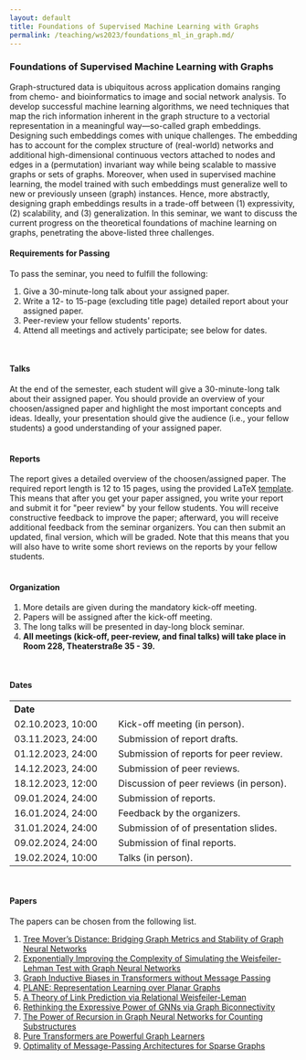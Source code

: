 ```yaml
---
layout: default
title: Foundations of Supervised Machine Learning with Graphs
permalink: /teaching/ws2023/foundations_ml_in_graph.md/
---
```

### **Foundations of Supervised Machine Learning with Graphs**
Graph-structured data is ubiquitous across application domains ranging from chemo- and bioinformatics to image and social network analysis. To develop successful machine learning algorithms, we need techniques that map the rich information inherent in the graph structure to a vectorial representation in a meaningful way—so-called graph embeddings. Designing such embeddings comes with unique challenges. The embedding has to account for the complex structure of (real-world) networks and additional high-dimensional continuous vectors attached to nodes and edges in a (permutation) invariant way while being scalable to massive graphs or sets of graphs. Moreover, when used in supervised machine learning, the model trained with such embeddings must generalize well to new or previously unseen (graph) instances. Hence, more abstractly, designing graph embeddings results in a trade-off between (1) expressivity, (2) scalability, and (3) generalization. In this seminar, we want to discuss the current progress on the theoretical foundations of machine learning on graphs, penetrating the above-listed three challenges.

<html lang="en">
	<body>
		<h4>Requirements for Passing</h4>
		<div class="note-dark">
			To pass the seminar, you need to fulfill the following:
			<br>
				<ol>
					<li>Give a 30-minute-long talk about your assigned paper.</li>
					<li>Write a 12- to 15-page (excluding title page) detailed report about your assigned paper.</li>
					<li>Peer-review your fellow students' reports.</li>
					<li>Attend all meetings and actively participate; see below for dates.</li>
				</ol>
		</div>
		<br>
		<h4>Talks</h4>
			At the end of the semester, each student will give a 30-minute-long talk about their assigned paper. You should provide an overview of your choosen/assigned paper and highlight the most important concepts and ideas. Ideally, your presentation should give the audience (i.e., your fellow students) a good understanding of your assigned paper.
		<br>
		<br>
		<h4>Reports</h4>
			The report gives a detailed overview of the choosen/assigned paper. The required report length is 12 to 15 pages, using the provided LaTeX <a href="../seminar_template.zip">template</a>. This means that after you get your paper assigned, you write your report and submit it for "peer review" by your fellow students. You will receive constructive feedback to improve the paper; afterward, you will receive additional feedback from the seminar organizers. You can then submit an updated, final version, which will be graded. Note that this means that you will also have to write some short reviews on the reports by your fellow students.
		<br>
		<br>
		<h4>Organization</h4>
			<ol>
				<li>More details are given during the mandatory kick-off meeting.</li>
				<li>Papers will be assigned after the kick-off meeting.</li>
				<li>The long talks will be presented in day-long block seminar.</li>
				<li><b>All meetings (kick-off, peer-review, and final talks) will take place in Room 228, Theaterstraße 35 - 39.</b></li>
			</ol>
		<br>
		<h4>Dates</h4>
			<table>
				<tr>
					<th align=left>Date</th>
					<th align=left></th>
				</tr>
				<tr>
					<td>02.10.2023, 10:00 &emsp;</td>
					<td>Kick-off meeting (in person).</td>
				</tr>
				<tr>
					<td>03.11.2023, 24:00</td>
					<td>Submission of report drafts.</td>
				</tr>
				<tr>
					<td>01.12.2023, 24:00</td>
					<td>Submission of reports for peer review.</td>
				</tr>
				<tr>
					<td>14.12.2023, 24:00</td>
					<td>Submission of peer reviews.</td>
				</tr>		
				<tr>
					<td>18.12.2023, 12:00</td>
					<td>Discussion of peer reviews (in person).</td>
				</tr>
				<tr>
					<td>09.01.2024, 24:00</td>
					<td>Submission of reports.</td>
				</tr>
				<tr>
					<td>16.01.2024, 24:00</td>
					<td>Feedback by the organizers.</td>
				</tr>
				<tr>
					<td>31.01.2024, 24:00</td>
					<td> Submission of of presentation slides.</td>
				</tr>
				<tr>
					<td>09.02.2024, 24:00</td>
					<td>Submission of final reports.</td>
				</tr>
				<tr>
					<td>19.02.2024, 10:00</td>
					<td>Talks (in person).</td>
				</tr>
			</table>
		<br>
		<h4>Papers</h4>
			The papers can be chosen from the following list.
			<ol>
				<li><a href= "https://arxiv.org/abs/2210.01906">Tree Mover’s Distance: Bridging Graph Metrics and Stability of Graph Neural Networks</a></li>
				<li><a href= "https://openreview.net/forum?id=AyGJDpN2eR6">Exponentially Improving the Complexity of Simulating the Weisfeiler-Lehman Test with Graph Neural Networks</a></li>
				<li><a href= "https://arxiv.org/abs/2305.17589">Graph Inductive Biases in Transformers without Message Passing</a></li>
				<li><a href= "https://arxiv.org/abs/2307.01180">PLANE: Representation Learning over Planar Graphs</a></li>
				<li><a href= "https://arxiv.org/abs/2302.02209">A Theory of Link Prediction via Relational Weisfeiler-Leman</a></li>
				<li><a href= "https://arxiv.org/abs/2301.09505">Rethinking the Expressive Power of GNNs via Graph Biconnectivity</a></li>
				<li><a href= "https://proceedings.mlr.press/v206/tahmasebi23a.html">The Power of Recursion in Graph Neural Networks for Counting Substructures</a></li>
				<li><a href= "https://arxiv.org/abs/2207.02505">Pure Transformers are Powerful Graph Learners</a></li>
				<li><a href= "https://arxiv.org/abs/2305.10391">Optimality of Message-Passing Architectures for Sparse Graphs</a></li>
			</ol>
		<p></p>	
	</body>
</html>